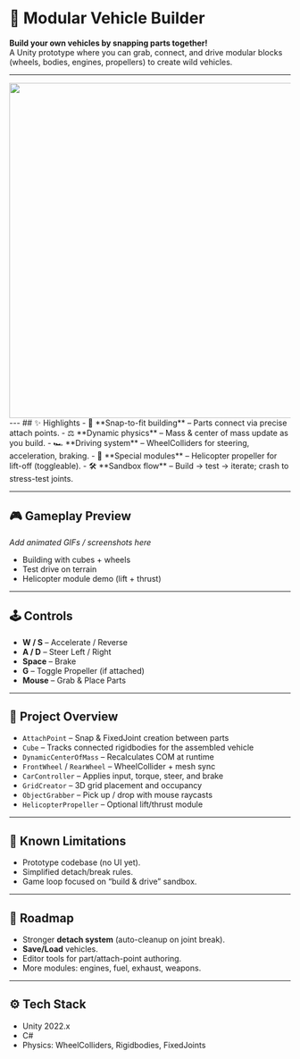 # 🚗 Modular Vehicle Builder

**Build your own vehicles by snapping parts together!**  
A Unity prototype where you can grab, connect, and drive modular blocks (wheels, bodies, engines, propellers) to create wild vehicles.

---
<img src="Images/bad_pigges.gif" width="600" />
---
## ✨ Highlights
- 🧩 **Snap-to-fit building** – Parts connect via precise attach points.
- ⚖️ **Dynamic physics** – Mass & center of mass update as you build.
- 🏎️ **Driving system** – WheelColliders for steering, acceleration, braking.
- 🚁 **Special modules** – Helicopter propeller for lift-off (toggleable).
- 🛠️ **Sandbox flow** – Build → test → iterate; crash to stress-test joints.

---

## 🎮 Gameplay Preview
_Add animated GIFs / screenshots here_
- Building with cubes + wheels  
- Test drive on terrain  
- Helicopter module demo (lift + thrust)

---

## 🕹️ Controls
- **W / S** – Accelerate / Reverse  
- **A / D** – Steer Left / Right  
- **Space** – Brake  
- **G** – Toggle Propeller (if attached)  
- **Mouse** – Grab & Place Parts

---

## 📂 Project Overview
- `AttachPoint` – Snap & FixedJoint creation between parts  
- `Cube` – Tracks connected rigidbodies for the assembled vehicle  
- `DynamicCenterOfMass` – Recalculates COM at runtime  
- `FrontWheel` / `RearWheel` – WheelCollider + mesh sync  
- `CarController` – Applies input, torque, steer, and brake  
- `GridCreator` – 3D grid placement and occupancy  
- `ObjectGrabber` – Pick up / drop with mouse raycasts  
- `HelicopterPropeller` – Optional lift/thrust module

---

## 🛑 Known Limitations
- Prototype codebase (no UI yet).  
- Simplified detach/break rules.  
- Game loop focused on “build & drive” sandbox.

---

## 🚀 Roadmap
- Stronger **detach system** (auto-cleanup on joint break).  
- **Save/Load** vehicles.  
- Editor tools for part/attach-point authoring.  
- More modules: engines, fuel, exhaust, weapons.

---

## ⚙️ Tech Stack
- Unity 2022.x  
- C#  
- Physics: WheelColliders, Rigidbodies, FixedJoints
